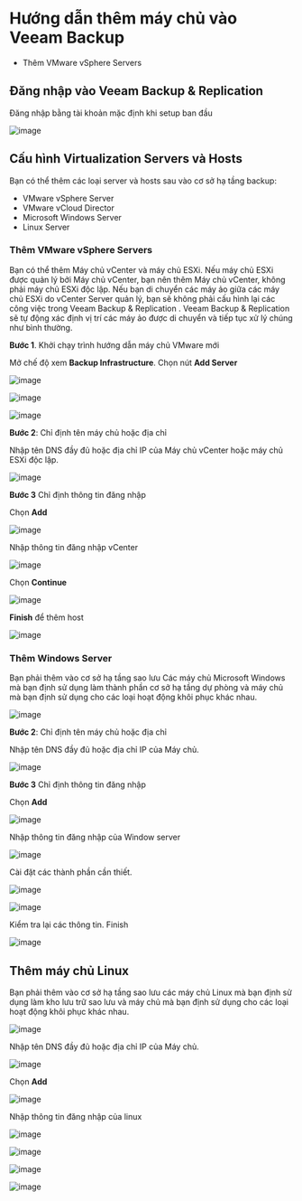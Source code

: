 # Hướng dẫn thêm máy chủ vào Veeam Backup

* Thêm VMware vSphere Servers

## Đăng nhập vào Veeam Backup & Replication
Đăng nhập bằng tài khoản mặc định khi setup ban đầu

![image](/images/Screenshot_23.png)

## Cấu hình Virtualization Servers và Hosts

Bạn có thể thêm các loại server và hosts sau vào cơ sở hạ tầng backup:
* VMware vSphere Server
* VMware vCloud Director
* Microsoft Windows Server
* Linux Server

### Thêm VMware vSphere Servers
Bạn có thể thêm Máy chủ vCenter và máy chủ ESXi. Nếu máy chủ ESXi được quản lý bởi Máy chủ vCenter, bạn nên thêm Máy chủ vCenter, không phải máy chủ ESXi độc lập. Nếu bạn di chuyển các máy ảo giữa các máy chủ ESXi do vCenter Server quản lý, bạn sẽ không phải cấu hình lại các công việc trong Veeam Backup & Replication . Veeam Backup & Replication sẽ tự động xác định vị trí các máy ảo được di chuyển và tiếp tục xử lý chúng như bình thường.

**Bước 1**. Khởi chạy trình hướng dẫn máy chủ VMware mới

Mở chế độ xem **Backup Infrastructure**. Chọn nút **Add Server**

![image](/images/Screenshot_24.png)



![image](/images/Screenshot_25.png)



![image](/images/Screenshot_26.png)

**Bước 2**: Chỉ định tên máy chủ hoặc địa chỉ

Nhập tên DNS đầy đủ hoặc địa chỉ IP của Máy chủ vCenter hoặc máy chủ ESXi độc lập.

![image](/images/Screenshot_27.png)

**Bước 3** Chỉ định thông tin đăng nhập

Chọn **Add**

![image](/images/Screenshot_30.png)

Nhập thông tin đăng nhập vCenter

![image](/images/Screenshot_31.png)

Chọn **Continue**

![image](/images/Screenshot_28.png)

**Finish** để thêm host

![image](/images/Screenshot_29.png)

### Thêm Windows Server

Bạn phải thêm vào cơ sở hạ tầng sao lưu Các máy chủ Microsoft Windows mà bạn định sử dụng làm thành phần cơ sở hạ tầng dự phòng và máy chủ mà bạn định sử dụng cho các loại hoạt động khôi phục khác nhau.

![image](/images/Screenshot_32.png)

**Bước 2**: Chỉ định tên máy chủ hoặc địa chỉ

Nhập tên DNS đầy đủ hoặc địa chỉ IP của Máy chủ.

![image](/images/Screenshot_27.png)

**Bước 3** Chỉ định thông tin đăng nhập

Chọn **Add**

![image](/images/Screenshot_30.png)

Nhập thông tin đăng nhập của Window server 

![image](/images/Screenshot_33.png)

Cài đặt các thành phần cần thiết.

![image](/images/Screenshot_34.png)



![image](/images/Screenshot_35.png)

Kiểm tra lại các thông tin. Finish

![image](/images/Screenshot_36.png)

## Thêm máy chủ Linux
Bạn phải thêm vào cơ sở hạ tầng sao lưu các máy chủ Linux mà bạn định sử dụng làm kho lưu trữ sao lưu và máy chủ mà bạn định sử dụng cho các loại hoạt động khôi phục khác nhau.

![image](/images/Screenshot_37.png)

Nhập tên DNS đầy đủ hoặc địa chỉ IP của Máy chủ.

![image](/images/Screenshot_27.png)

Chọn **Add**

![image](/images/Screenshot_30.png)

Nhập thông tin đăng nhập của linux


![image](/images/Screenshot_38.png)



![image](/images/Screenshot_39.png)



![image](/images/Screenshot_40.png)



![image](/images/Screenshot_41.png)


